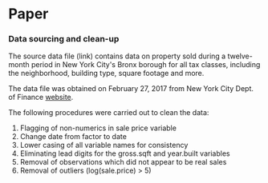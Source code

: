 # Paper

### Data sourcing and clean-up

The source data file (link) contains data on property sold during a twelve-month period in New York City's Bronx borough for all tax classes, including the neighborhood, building type, square footage and more.

The data file was obtained on February 27, 2017 from New York City Dept. of Finance [website](http://www1.nyc.gov/site/finance/taxes/property-rolling-sales-data.page).

The following procedures were carried out to clean the data:

1. Flagging of non-numerics in sale price variable
2. Change date from factor to date
3. Lower casing of all variable names for consistency
4. Eliminating lead digits for the gross.sqft and year.built variables
5. Removal of observations which did not appear to be real sales
6. Removal of outliers (log(sale.price) > 5)
